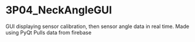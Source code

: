 # 3P04_NeckAngleGUI
GUI displaying sensor calibration, then sensor angle data in real time. 
Made using PyQt
Pulls data from firebase
